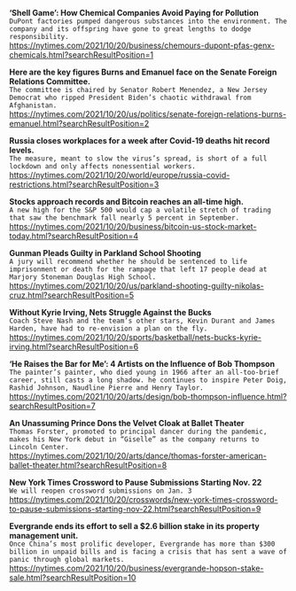 **‘Shell Game’: How Chemical Companies Avoid Paying for Pollution**\
`DuPont factories pumped dangerous substances into the environment. The company and its offspring have gone to great lengths to dodge responsibility.`\
https://nytimes.com/2021/10/20/business/chemours-dupont-pfas-genx-chemicals.html?searchResultPosition=1

**Here are the key figures Burns and Emanuel face on the Senate Foreign Relations Committee.**\
`The committee is chaired by Senator Robert Menendez, a New Jersey Democrat who ripped President Biden’s chaotic withdrawal from Afghanistan.`\
https://nytimes.com/2021/10/20/us/politics/senate-foreign-relations-burns-emanuel.html?searchResultPosition=2

**Russia closes workplaces for a week after Covid-19 deaths hit record levels.**\
`The measure, meant to slow the virus’s spread, is short of a full lockdown and only affects nonessential workers.`\
https://nytimes.com/2021/10/20/world/europe/russia-covid-restrictions.html?searchResultPosition=3

**Stocks approach records and Bitcoin reaches an all-time high.**\
`A new high for the S&P 500 would cap a volatile stretch of trading that saw the benchmark fall nearly 5 percent in September.`\
https://nytimes.com/2021/10/20/business/bitcoin-us-stock-market-today.html?searchResultPosition=4

**Gunman Pleads Guilty in Parkland School Shooting**\
`A jury will recommend whether he should be sentenced to life imprisonment or death for the rampage that left 17 people dead at Marjory Stoneman Douglas High School.`\
https://nytimes.com/2021/10/20/us/parkland-shooting-guilty-nikolas-cruz.html?searchResultPosition=5

**Without Kyrie Irving, Nets Struggle Against the Bucks**\
`Coach Steve Nash and the team’s other stars, Kevin Durant and James Harden, have had to re-envision a plan on the fly.`\
https://nytimes.com/2021/10/20/sports/basketball/nets-bucks-kyrie-irving.html?searchResultPosition=6

**‘He Raises the Bar for Me’: 4 Artists on the Influence of Bob Thompson**\
`The painter’s painter, who died young in 1966 after an all-too-brief career, still casts a long shadow. he continues to inspire Peter Doig, Rashid Johnson, Naudline Pierre and Henry Taylor.`\
https://nytimes.com/2021/10/20/arts/design/bob-thompson-influence.html?searchResultPosition=7

**An Unassuming Prince Dons the Velvet Cloak at Ballet Theater**\
`Thomas Forster, promoted to principal dancer during the pandemic, makes his New York debut in “Giselle” as the company returns to Lincoln Center.`\
https://nytimes.com/2021/10/20/arts/dance/thomas-forster-american-ballet-theater.html?searchResultPosition=8

**New York Times Crossword to Pause Submissions Starting Nov. 22**\
`We will reopen crossword submissions on Jan. 3`\
https://nytimes.com/2021/10/20/crosswords/new-york-times-crossword-to-pause-submissions-starting-nov-22.html?searchResultPosition=9

**Evergrande ends its effort to sell a $2.6 billion stake in its property management unit.**\
`Once China’s most prolific developer, Evergrande has more than $300 billion in unpaid bills and is facing a crisis that has sent a wave of panic through global markets.`\
https://nytimes.com/2021/10/20/business/evergrande-hopson-stake-sale.html?searchResultPosition=10

